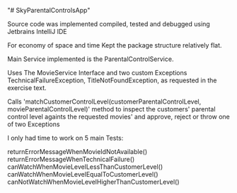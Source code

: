 "# SkyParentalControlsApp" 

Source code was implemented compiled, tested and debugged using Jetbrains IntelliJ IDE

For economy of space and time Kept the package structure relatively flat.

Main Service implemented is the ParentalControlService.

Uses The MovieService Interface and two custom Exceptions TechnicalFailureException, TitleNotFoundException,
as requested in the exercise text.

Calls 'matchCustomerControlLevel(customerParentalControlLevel, movieParentalControlLevel)' method to inspect the 
customers' parental control level againts the requested movies' and approve, reject or throw one of two Exceptions

I only had time to work on 5 main Tests:

returnErrorMessageWhenMovieIdNotAvailable()
returnErrorMessageWhenTechnicalFailure()
canWatchWhenMovieLevelLessThanCustomerLevel()
canWatchWhenMovieLevelEqualToCustomerLevel()
canNotWatchWhenMovieLevelHigherThanCustomerLevel()

